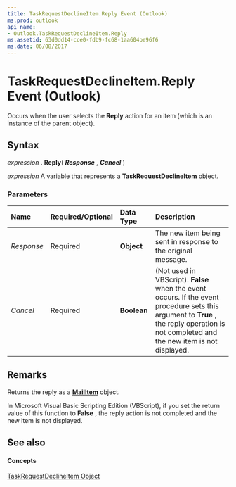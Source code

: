 ```yaml
---
title: TaskRequestDeclineItem.Reply Event (Outlook)
ms.prod: outlook
api_name:
- Outlook.TaskRequestDeclineItem.Reply
ms.assetid: 63d0dd14-cce0-fdb9-fc68-1aa604be96f6
ms.date: 06/08/2017
---
```



# TaskRequestDeclineItem.Reply Event (Outlook)

Occurs when the user selects the **Reply** action for an item (which is an instance of the parent object).


## Syntax

 _expression_ . **Reply**( **_Response_** , **_Cancel_** )

 _expression_ A variable that represents a **TaskRequestDeclineItem** object.


### Parameters



|**Name**|**Required/Optional**|**Data Type**|**Description**|
|:-----|:-----|:-----|:-----|
| _Response_|Required| **Object**|The new item being sent in response to the original message.|
| _Cancel_|Required| **Boolean**|(Not used in VBScript). **False** when the event occurs. If the event procedure sets this argument to **True** , the reply operation is not completed and the new item is not displayed.|

## Remarks

Returns the reply as a **[MailItem](mailitem-object-outlook.md)** object.

In Microsoft Visual Basic Scripting Edition (VBScript), if you set the return value of this function to **False** , the reply action is not completed and the new item is not displayed.


## See also


#### Concepts


[TaskRequestDeclineItem Object](taskrequestdeclineitem-object-outlook.md)

